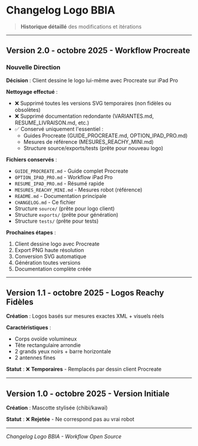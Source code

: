 # Changelog Logo BBIA

> **Historique détaillé** des modifications et itérations

---

## Version 2.0 - octobre 2025 - Workflow Procreate

### **Nouvelle Direction**

**Décision** : Client dessine le logo lui-même avec Procreate sur iPad Pro

**Nettoyage effectué** :
- ❌ Supprimé toutes les versions SVG temporaires (non fidèles ou obsolètes)
- ❌ Supprimé documentation redondante (VARIANTES.md, RESUME_LIVRAISON.md, etc.)
- ✅ Conservé uniquement l'essentiel :
  - Guides Procreate (GUIDE_PROCREATE.md, OPTION_IPAD_PRO.md)
  - Mesures de référence (MESURES_REACHY_MINI.md)
  - Structure source/exports/tests (prête pour nouveau logo)

**Fichiers conservés** :
- `GUIDE_PROCREATE.md` - Guide complet Procreate
- `OPTION_IPAD_PRO.md` - Workflow iPad Pro
- `RESUME_IPAD_PRO.md` - Résumé rapide
- `MESURES_REACHY_MINI.md` - Mesures robot (référence)
- `README.md` - Documentation principale
- `CHANGELOG.md` - Ce fichier
- Structure `source/` (prête pour logo client)
- Structure `exports/` (prête pour génération)
- Structure `tests/` (prête pour tests)

**Prochaines étapes** :
1. Client dessine logo avec Procreate
2. Export PNG haute résolution
3. Conversion SVG automatique
4. Génération toutes versions
5. Documentation complète créée

---

## Version 1.1 - octobre 2025 - Logos Reachy Fidèles

**Création** : Logos basés sur mesures exactes XML + visuels réels

**Caractéristiques** :
- Corps ovoïde volumineux
- Tête rectangulaire arrondie
- 2 grands yeux noirs + barre horizontale
- 2 antennes fines

**Statut** : ❌ **Temporaires** - Remplacés par dessin client Procreate

---

## Version 1.0 - octobre 2025 - Version Initiale

**Création** : Mascotte stylisée (chibi/kawaï)

**Statut** : ❌ **Rejetée** - Ne correspond pas au vrai robot

---

*Changelog Logo BBIA - Workflow Open Source*
